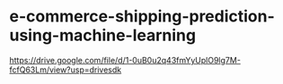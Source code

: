 # e-commerce-shipping-prediction-using-machine-learning
https://drive.google.com/file/d/1-0uB0u2q43fmYyUplO9lg7M-fcfQ63Lm/view?usp=drivesdk
